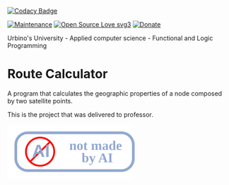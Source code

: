[![Codacy Badge](https://app.codacy.com/project/badge/Grade/15e0f4d35ee742bf933b5bb6222ed93f)](https://app.codacy.com/gh/R0mb0/Route-calculator/dashboard?utm_source=gh&utm_medium=referral&utm_content=&utm_campaign=Badge_grade)

[![Maintenance](https://img.shields.io/badge/Maintained%3F-yes-green.svg)](https://github.com/R0mb0/Route-calculator)
[![Open Source Love svg3](https://badges.frapsoft.com/os/v3/open-source.svg?v=103)](https://github.com/R0mb0/Route-calculator)
[![Donate](https://img.shields.io/badge/PayPal-Donate%20to%20Author-blue.svg)](http://paypal.me/R0mb0)

Urbino's University - Applied computer science - Functional and Logic Programming 

# Route Calculator

A program that calculates the geographic properties of a node composed by two satellite points.

This is the project that was delivered to professor.

  <picture>
    <source media="(prefers-color-scheme: dark)"srcset="https://github.com/R0mb0/Not_made_by_AI/blob/main/Badge/SVG/NotMadeByAIDark.svg">
    <source media="(prefers-color-scheme: light)"srcset="https://github.com/R0mb0/Not_made_by_AI/blob/main/Badge/SVG/NotMadeByAILight.svg">
    <img alt="Not made by AI" src="https://github.com/R0mb0/Not_made_by_AI/blob/main/Badge/SVG/NotMadeByAIDefault.svg">
  </picture>
